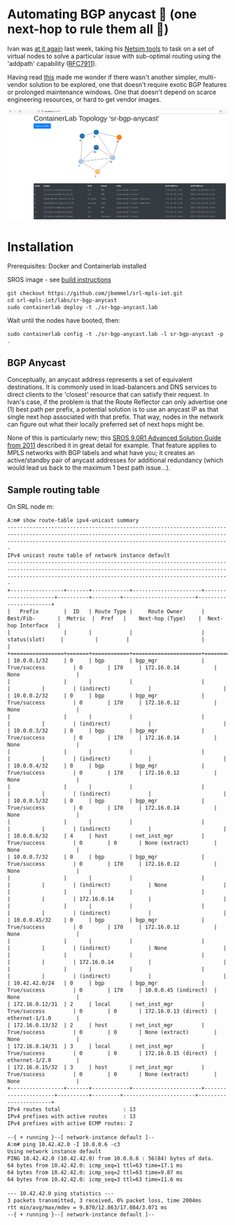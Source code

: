 # Automating BGP anycast 🔨 (one next-hop to rule them all 💍)

Ivan was [at it again](https://blog.ipspace.net/2021/12/bgp-multipath-addpath.html) last week, taking his [Netsim tools](https://github.com/ipspace/netsim-tools) to task on a set of virtual nodes to solve a particular issue with sub-optimal routing using the 'addpath' capability ([RFC7911](https://datatracker.ietf.org/doc/html/rfc7911)).

Having read [this](https://blog.ipspace.net/2021/11/anycast-mpls.html) made me wonder if there wasn't another simpler, multi-vendor solution to be explored, one that doesn't require exotic BGP features or prolonged maintenance windows. One that doesn't depend on scarce engineering resources, or hard to get vendor images.

![plot](BGP_Anycast_lab.PNG)

# Installation
Prerequisites: Docker and Containerlab installed

SROS image - see [build instructions](https://containerlab.srlinux.dev/manual/vrnetlab/)
```
git checkout https://github.com/jbemmel/srl-mpls-iot.git
cd srl-mpls-iot/labs/sr-bgp-anycast
sudo containerlab deploy -t ./sr-bgp-anycast.lab
```
Wait until the nodes have booted, then:
```
sudo containerlab config -t ./sr-bgp-anycast.lab -l sr-bgp-anycast -p .
```

## BGP Anycast
Conceptually, an anycast address represents a set of equivalent destinations. It is commonly used in load-balancers and DNS services to direct clients to the 'closest' resource that can satisfy their request. In Ivan's case, if the problem is that the Route Reflector can only advertise one (1) best path per prefix, a potential solution is to use an anycast IP as that single next hop associated with that prefix. That way, nodes in the network can figure out what their locally preferred set of next hops might be.

None of this is particularly new; this [SROS 9.0R1 Advanced Solution Guide from 2011](https://documentation.nokia.com/html/0_add-h-f/93-0267-HTML/7X50_Advanced_Configuration_Guide/BGP_anycast.pdf) described it in great detail for example. That feature applies to MPLS networks with BGP labels and what have you; it creates an active/standby pair of anycast addresses for additional redundancy (which would lead us back to the maximum 1 best path issue...).

## Sample routing table
On SRL node m:
```
A:m# show route-table ipv4-unicast summary                                                                                                                                                                         
-------------------------------------------------------------------------------------------------------------------------------------------------------------------------------------------------------------------
IPv4 unicast route table of network instance default
-------------------------------------------------------------------------------------------------------------------------------------------------------------------------------------------------------------------
+-----------------+-------+------------+----------------------+----------------------+----------+---------+-----------------------+-----------------------+
|   Prefix        |  ID   | Route Type |     Route Owner      |      Best/Fib-       |  Metric  |  Pref   |    Next-hop (Type)    |  Next-hop Interface   |
|                 |       |            |                      |     status(slot)     |          |         |                       |                       |
+=================+=======+============+======================+======================+==========+=========+=======================+=======================+
| 10.0.0.1/32     | 0     | bgp        | bgp_mgr              | True/success         | 0        | 170     | 172.16.0.14           | None                  |
|                 |       |            |                      |                      |          |         | (indirect)            |                       |
| 10.0.0.2/32     | 0     | bgp        | bgp_mgr              | True/success         | 0        | 170     | 172.16.0.12           | None                  |
|                 |       |            |                      |                      |          |         | (indirect)            |                       |
| 10.0.0.3/32     | 0     | bgp        | bgp_mgr              | True/success         | 0        | 170     | 172.16.0.14           | None                  |
|                 |       |            |                      |                      |          |         | (indirect)            |                       |
| 10.0.0.4/32     | 0     | bgp        | bgp_mgr              | True/success         | 0        | 170     | 172.16.0.12           | None                  |
|                 |       |            |                      |                      |          |         | (indirect)            |                       |
| 10.0.0.5/32     | 0     | bgp        | bgp_mgr              | True/success         | 0        | 170     | 172.16.0.14           | None                  |
|                 |       |            |                      |                      |          |         | (indirect)            |                       |
| 10.0.0.6/32     | 4     | host       | net_inst_mgr         | True/success         | 0        | 0       | None (extract)        | None                  |
| 10.0.0.7/32     | 0     | bgp        | bgp_mgr              | True/success         | 0        | 170     | 172.16.0.12           | None                  |
|                 |       |            |                      |                      |          |         | (indirect)            | None                  |
|                 |       |            |                      |                      |          |         | 172.16.0.14           |                       |
|                 |       |            |                      |                      |          |         | (indirect)            |                       |
| 10.0.0.45/32    | 0     | bgp        | bgp_mgr              | True/success         | 0        | 170     | 172.16.0.12           | None                  |
|                 |       |            |                      |                      |          |         | (indirect)            | None                  |
|                 |       |            |                      |                      |          |         | 172.16.0.14           |                       |
|                 |       |            |                      |                      |          |         | (indirect)            |                       |
| 10.42.42.0/24   | 0     | bgp        | bgp_mgr              | True/success         | 0        | 170     | 10.0.0.45 (indirect)  | None                  |
| 172.16.0.12/31  | 2     | local      | net_inst_mgr         | True/success         | 0        | 0       | 172.16.0.13 (direct)  | ethernet-1/1.0        |
| 172.16.0.13/32  | 2     | host       | net_inst_mgr         | True/success         | 0        | 0       | None (extract)        | None                  |
| 172.16.0.14/31  | 3     | local      | net_inst_mgr         | True/success         | 0        | 0       | 172.16.0.15 (direct)  | ethernet-1/2.0        |
| 172.16.0.15/32  | 3     | host       | net_inst_mgr         | True/success         | 0        | 0       | None (extract)        | None                  |
+-----------------+-------+------------+----------------------+----------------------+----------+---------+-----------------------+-----------------------+
IPv4 routes total                    : 13
IPv4 prefixes with active routes     : 13
IPv4 prefixes with active ECMP routes: 2

--{ + running }--[ network-instance default ]--                                                                                                                                                                    
A:m# ping 10.42.42.0 -I 10.0.0.6 -c3                                                                                                                                                                               
Using network instance default
PING 10.42.42.0 (10.42.42.0) from 10.0.0.6 : 56(84) bytes of data.
64 bytes from 10.42.42.0: icmp_seq=1 ttl=63 time=17.1 ms
64 bytes from 10.42.42.0: icmp_seq=2 ttl=63 time=9.87 ms
64 bytes from 10.42.42.0: icmp_seq=3 ttl=63 time=11.6 ms

--- 10.42.42.0 ping statistics ---
3 packets transmitted, 3 received, 0% packet loss, time 2004ms
rtt min/avg/max/mdev = 9.870/12.863/17.084/3.071 ms
--{ + running }--[ network-instance default ]--
```
